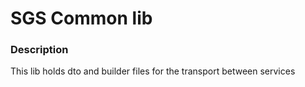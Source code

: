 # SGS Common lib

### Description

This lib holds dto and builder files for the transport between services
